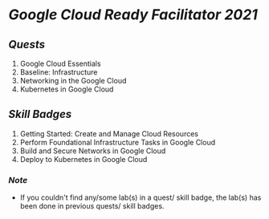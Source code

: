 # ***Google Cloud Ready Facilitator 2021***

## *Quests*
 1. Google Cloud Essentials
 2. Baseline: Infrastructure
 3. Networking in the Google Cloud
 4. Kubernetes in Google Cloud

## *Skill Badges*
 1. Getting Started: Create and Manage Cloud Resources
 2. Perform Foundational Infrastructure Tasks in Google Cloud
 3. Build and Secure Networks in Google Cloud
 4. Deploy to Kubernetes in Google Cloud

### *Note*
 - If you couldn't find any/some lab(s) in a quest/ skill badge, the lab(s) has been done in previous quests/ skill badges.
